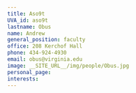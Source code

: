 ```yaml
---
title: Aso9t
UVA_id: aso9t
lastname: Obus
name: Andrew
general_position: faculty
office: 208 Kerchof Hall
phone: 434-924-4930
email: obus@virginia.edu
image: __SITE_URL__/img/people/Obus.jpg
personal_page: 
interests: 
---
```


